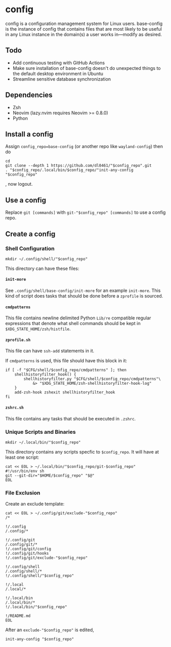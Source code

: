 # config

config is a configuration management system for Linux users. base-config is the instance of config that contains files that are most likely to be useful in any Linux instance in the domain(s) a user works in&mdash;modify as desired.

## Todo

- Add continuous testing with GitHub Actions
- Make sure installation of base-config doesn't do unexpected things to the default desktop environment in Ubuntu
- Streamline sensitive database synchronization

## Dependencies

- Zsh
- Neovim (lazy.nvim requires Neovim >= 0.8.0)
- Python

## Install a config

Assign `config_repo=base-config` (or another repo like `wayland-config`) then do

```shell
cd
git clone --depth 1 https://github.com/dl0461/"$config_repo".git
. "$config_repo/.local/bin/$config_repo/"init-any-config "$config_repo"
```

, now logout.

## Use a config

Replace `git [commands]` with `git-"$config_repo" [commands]` to use a config repo.

## Create a config

### Shell Configuration

```shell
mkdir ~/.config/shell/"$config_repo"
```

This directory can have these files:

#### `init-more`

See `.config/shell/base-config/init-more` for an example `init-more`. This kind of script does tasks that should be done before a `zprofile` is sourced.

#### `cmdpatterns`

This file contains newline delimited Python `Lib/re` compatible regular expressions that denote what shell commands should be kept in `$XDG_STATE_HOME/zsh/histfile`.

#### `zprofile.sh`

This file can have `ssh-add` statements in it.

If `cmdpatterns` is used, this file should have this block in it:

```shell
if [ -f "$CFG/shell/$config_repo/cmdpatterns" ]; then
    shellhistoryfilter_hook() {
        shellhistoryfilter.py "$CFG/shell/$config_repo/cmdpatterns"\
            &> "$XDG_STATE_HOME/zsh-shellhistoryfilter-hook-log"
    }
    add-zsh-hook zshexit shellhistoryfilter_hook
fi
```

#### `zshrc.sh`

This file contains any tasks that should be executed in `.zshrc`.

### Unique Scripts and Binaries

```shell
mkdir ~/.local/bin/"$config_repo"
```

This directory contains any scripts specfic to `$config_repo`. It will have at least one script:

```shell
cat << EOL > ~/.local/bin/"$config_repo/git-$config_repo"
#!/usr/bin/env sh
git --git-dir="$HOME/$config_repo" "$@"
EOL
```

### File Exclusion

Create an exclude template:

```shell
cat << EOL > ~/.config/git/exclude-"$config_repo"
/*

!/.config
/.config/*

!/.config/git
/.config/git/*
!/.config/git/config
!/.config/git/hooks
!/.config/git/exclude-"$config_repo"

!/.config/shell
/.config/shell/*
!/.config/shell/"$config_repo"

!/.local
/.local/*

!/.local/bin
/.local/bin/*
!/.local/bin/"$config_repo"

!/README.md
EOL
```

After an `exclude-"$config_repo"` is edited,

```shell
init-any-config "$config_repo"
```
